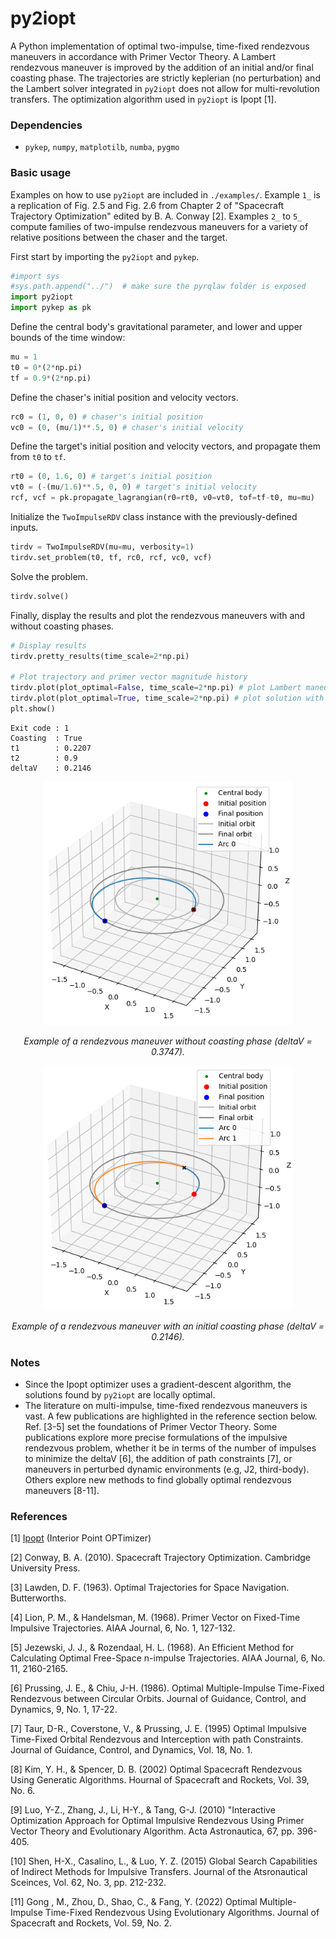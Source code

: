 # py2iopt
A Python implementation of optimal two-impulse, time-fixed rendezvous maneuvers in accordance with Primer Vector Theory. A Lambert rendezvous maneuver is improved by the addition of an initial and/or final coasting phase. The trajectories are strictly keplerian (no perturbation) and the Lambert solver integrated in `py2iopt` does not allow for multi-revolution transfers. The optimization algorithm used in `py2iopt` is Ipopt [1].

### Dependencies

- `pykep`, `numpy`, `matplotilb`, `numba`, `pygmo`

### Basic usage
Examples on how to use `py2iopt` are included in `./examples/`. Example `1_` is a replication of Fig. 2.5 and Fig. 2.6 from Chapter 2 of "Spacecraft Trajectory Optimization" edited by B. A. Conway [2]. Examples `2_` to `5_` compute families of two-impulse rendezvous maneuvers for a variety of relative positions between the chaser and the target.

First start by importing the `py2iopt` and `pykep`.

```python
#import sys
#sys.path.append("../")  # make sure the pyrqlaw folder is exposed
import py2iopt
import pykep as pk
```

Define the central body's gravitational parameter, and lower and upper bounds of the time window:

```python
mu = 1
t0 = 0*(2*np.pi)
tf = 0.9*(2*np.pi)
```

Define the chaser's initial position and velocity vectors.

```python
rc0 = (1, 0, 0) # chaser's initial position
vc0 = (0, (mu/1)**.5, 0) # chaser's initial velocity
```

Define the target's initial position and velocity vectors, and propagate them from `t0` to `tf`.

```python
rt0 = (0, 1.6, 0) # target's initial position
vt0 = (-(mu/1.6)**.5, 0, 0) # target's initial velocity
rcf, vcf = pk.propagate_lagrangian(r0=rt0, v0=vt0, tof=tf-t0, mu=mu)
```

Initialize the `TwoImpulseRDV` class instance with the previously-defined inputs.

```python
tirdv = TwoImpulseRDV(mu=mu, verbosity=1)
tirdv.set_problem(t0, tf, rc0, rcf, vc0, vcf)
```

Solve the problem.

```python
tirdv.solve()
```

Finally, display the results and plot the rendezvous maneuvers with and without coasting phases.

```python
# Display results
tirdv.pretty_results(time_scale=2*np.pi)

# Plot trajectory and primer vector magnitude history
tirdv.plot(plot_optimal=False, time_scale=2*np.pi) # plot Lambert maneuver
tirdv.plot(plot_optimal=True, time_scale=2*np.pi) # plot solution with initial and/or final coasting
plt.show()
```

```
Exit code : 1
Coasting  : True
t1        : 0.2207
t2        : 0.9
deltaV    : 0.2146
```

<p align="center">
  <img src="./plots//circle-to-coplanar-circle-rendezvous-without-coasting.PNG" width="400" title="RDV without coasting">
</p>
<p align="center">
<em>Example of a rendezvous maneuver without coasting phase (deltaV = 0.3747).</em>
</p>

<p align="center">
  <img src="./plots//circle-to-coplanar-circle-rendezvous-with-coasting.PNG" width="400" title="RDV with coasting">
</p>
<p align="center">
<em>Example of a rendezvous maneuver with an initial coasting phase (deltaV = 0.2146).</em>
</p>


### Notes
- Since the Ipopt optimizer uses a gradient-descent algorithm, the solutions found by `py2iopt` are locally optimal.
- The literature on multi-impulse, time-fixed rendezvous maneuvers is vast. A few publications are highlighted in the reference section below. Ref. [3-5] set the foundations of Primer Vector Theory. Some publications explore more precise formulations of the impulsive rendezvous problem, whether it be in terms of the number of impulses to minimize the deltaV [6], the addition of path constraints [7], or maneuvers in perturbed dynamic environments (e.g, J2, third-body). Others explore new methods to find globally optimal rendezvous maneuvers [8-11].


### References

[1] [Ipopt](https://coin-or.github.io/Ipopt/) (Interior Point OPTimizer)

[2] Conway, B. A. (2010). Spacecraft Trajectory Optimization. Cambridge University Press.

[3] Lawden, D. F. (1963). Optimal Trajectories for Space Navigation. Butterworths.

[4] Lion, P. M., & Handelsman, M. (1968). Primer Vector on Fixed-Time Impulsive Trajectories. AIAA Journal, 6, No. 1, 127-132.

[5] Jezewski, J. J., & Rozendaal, H. L. (1968). An Efficient Method for Calculating Optimal Free-Space n-impulse Trajectories. AIAA Journal, 6, No. 11, 2160-2165.

[6] Prussing, J. E., & Chiu, J-H. (1986). Optimal Multiple-Impulse Time-Fixed Rendezvous between Circular Orbits. Journal of Guidance, Control, and Dynamics, 9, No. 1, 17-22.

[7] Taur, D-R., Coverstone, V., & Prussing, J. E. (1995) Optimal Impulsive Time-Fixed Orbital Rendezvous and Interception with path Constraints. Journal of Guidance, Control, and Dynamics, Vol. 18, No. 1.

[8] Kim, Y. H., & Spencer, D. B. (2002) Optimal Spacecraft Rendezvous Using Generatic Algorithms. Hournal of Spacecraft and Rockets, Vol. 39, No. 6.

[9] Luo, Y-Z., Zhang, J., Li, H-Y., & Tang, G-J. (2010) "Interactive Optimization Approach for Optimal Impulsive Rendezvous Using Primer Vector Theory and Evolutionary Algorithm. Acta Astronautica, 67, pp. 396-405.

[10] Shen, H-X., Casalino, L., & Luo, Y. Z. (2015) Global Search Capabilities of Indirect Methods for Impulsive Transfers. Journal of the Atsronautical Sceinces, Vol. 62, No. 3, pp. 212-232.

[11] Gong , M., Zhou, D., Shao, C., & Fang, Y. (2022) Optimal Multiple-Impulse Time-Fixed Rendezvous Using Evolutionary Algorithms. Journal of Spacecraft and Rockets, Vol. 59, No. 2.


